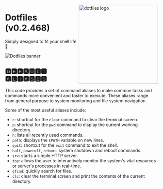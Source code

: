 <!-- markdownlint-disable MD033 MD041 MD043 -->

<img
  src="https://kura.pro/dotfiles/v2/images/logos/dotfiles.svg"
  alt="dotfiles logo"
  width="261"
  align="right"
/>

<!-- markdownlint-enable MD033 MD041 -->

# Dotfiles (v0.2.468)

Simply designed to fit your shell life 🐚

![Dotfiles banner][banner]

## 🅳🅴🅵🅰🆄🅻🆃 🅰🅻🅸🅰🆂🅴🆂

This code provides a set of command aliases to make common tasks and
commands more convenient and faster to execute. These aliases range from
general purpose to system monitoring and file system navigation.

Some of the most useful aliases include:

- `c`: shortcut for the `clear` command to clear the terminal screen.
- `p`: shortcut for the `pwd` command to display the current working
  directory.
- `h`: lists all recently used commands.
- `path`: displays the `$PATH` variable on new lines.
- `quit`: shortcut for the `exit` command to exit the shell.
- `halt`, `poweroff`, `reboot`: system shutdown and reboot commands.
- `srv`: starts a simple HTTP server.
- `top`: allows the user to interactively monitor the system's vital
  resources or server's processes in real-time.
- `qfind`: quickly search for files.
- `clc`: clear the terminal screen and print the contents of the current
  directory.

[banner]: https://kura.pro/dotfiles/v2/images/titles/title-dotfiles.svg
